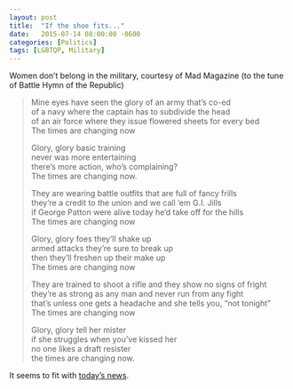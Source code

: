 ```yaml
---
layout: post
title:  "If the shoe fits..."
date:   2015-07-14 08:00:00 -0600
categories: [Politics]
tags: [LGBTQP, Military]
---
```


Women don’t belong in the military, courtesy of Mad Magazine (to the tune of Battle Hymn of the Republic)

> Mine eyes have seen the glory of an army that’s co-ed  
> of a navy where the captain has to subdivide the head  
> of an air force where they issue flowered sheets for every bed  
> The times are changing now  
> 
> Glory, glory basic training  
> never was more entertaining  
> there’s more action, who’s complaining?  
> The times are changing now.  
> 
> They are wearing battle outfits that are full of fancy frills  
> they’re a credit to the union and we call ’em G.I. Jills  
> if George Patton were alive today he’d take off for the hills  
> The times are changing now  
> 
> Glory, glory foes they’ll shake up  
> armed attacks they’re sure to break up  
> then they’ll freshen up their make up  
> The times are changing now  
> 
> They are trained to shoot a rifle and they show no signs of fright  
> they’re as strong as any man and never run from any fight  
> that’s unless one gets a headache and she tells you, “not tonight”  
> The times are changing now  
> 
> Glory, glory tell her mister  
> if she struggles when you’ve kissed her  
> no one likes a draft resister  
> the times are changing now.

It seems to fit with [today’s news](http://www.washingtonpost.com/politics/pentagon-to-allow-transgender-members-to-serve-openly/2015/07/13/fe9b054a-298d-11e5-a5ea-cf74396e59ec_story.html).
